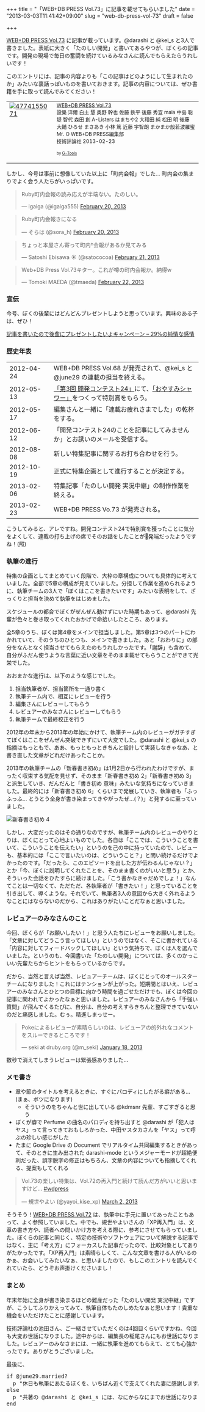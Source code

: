 +++
title = "「WEB+DB PRESS Vol.73」に記事を載せてもらいました"
date = "2013-03-03T11:41:42+09:00"
slug = "web-db-press-vol-73"
draft = false

+++

<p><a href="http://www.amazon.co.jp/dp/4774155071" title="Amazon.co.jp： WEB+DB PRESS Vol.73: 設樂 洋爾, 白土 慧, 奥野 幹也, 佐藤 鉄平, 後藤 秀宣, mala, 中島 聡, 堤 智代, 森田 創, A-Listers, はまちや2, 大和田 純, 松田 明, 後藤 大輔, ひろせ まさあき, 小林 篤, 近藤 宇智朗, まかまか般若波羅蜜, Mr. O, WEB+DB PRESS編集部: 本">WEB+DB PRESS Vol.73</a> に記事が載っています。@darashi と @kei_s と3人で書きました。表紙に大きく「たのしい開発」と書いてあるやつが、ぼくらの記事です。開発の現場で毎日の奮闘を続けているみなさんに読んでもらえたらうれしいです！</p>
<p>このエントリには、記事の内容よりも「この記事はどのようにして生まれたのか」みたいな裏話っぽいものを書いておきます。記事の内容については、ぜひ書籍を手に取って読んでみてください！</p>
<table border="0" cellpadding="5">
<tbody>
<tr>
<td valign="top"><a href="http://www.amazon.co.jp/exec/obidos/ASIN/4774155071/cameralady-22/ref=nosim/" target="_top"><img src="http://ecx.images-amazon.com/images/I/51xQ2Ts8ozL._SL160_.jpg" border="0" alt="4774155071"></a></td>
<td valign="top"><font size="-1"><a href="http://www.amazon.co.jp/exec/obidos/ASIN/4774155071/cameralady-22/ref=nosim/" target="_top">WEB+DB PRESS Vol.73</a><br />設樂 洋爾 白土 慧 奥野 幹也 佐藤 鉄平 後藤 秀宣 mala 中島 聡 堤 智代 森田 創 A-Listers はまちや2 大和田 純 松田 明 後藤 大輔 ひろせ まさあき 小林 篤 近藤 宇智朗 まかまか般若波羅蜜 Mr. O WEB+DB PRESS編集部 <br />技術評論社  2013-02-23</p>
<p></font><font size="-2">by <a href="http://www.goodpic.com/mt/aws/index.html">G-Tools</a></font></td>
</tr>
</tbody>
</table>
<p>しかし、今号は事前に想像していた以上に「町内会報」でした… 町内会の集まりでよく会う人たちがいっぱいです。</p>
<blockquote class="twitter-tweet">
<p>Ruby町内会報の読み応えが半端ない。たのしい。</p>
<p>— igaiga (@igaiga555) <a href="https://twitter.com/igaiga555/status/304376223176478721">February 20, 2013</a></p></blockquote>
<blockquote class="twitter-tweet">
<p>Ruby町内会報きになる</p>
<p>— そらは (@sora_h) <a href="https://twitter.com/sora_h/status/304038772788584448">February 20, 2013</a></p></blockquote>
<blockquote class="twitter-tweet">
<p>ちょっと本屋さん寄って町内†会報があるか見てみる</p>
<p>— Satoshi Ebisawa ☀ (@satococoa) <a href="https://twitter.com/satococoa/status/304472247660326912">February 21, 2013</a></p></blockquote>
<blockquote class="twitter-tweet">
<p>Web+DB Press Vol.73キター。これが噂の町内会報か。納得w</p>
<p>— Tomoki MAEDA (@tmaeda) <a href="https://twitter.com/tmaeda/status/304832026530422786">February 22, 2013</a></p></blockquote>
<h3>宣伝</h3>
<p>今号、ぼくの後輩にはどんどんプレゼントしようと思っています。興味のある子は、ぜひ！</p>
<p><a href="http://june29.hatenablog.jp/entry/2013/02/09/133201" title="記事を書いたので後輩にプレゼントしたいよキャンペーン - 29%の純情な感情">記事を書いたので後輩にプレゼントしたいよキャンペーン &#8211; 29%の純情な感情</a></p>
<h3>歴史年表</h3>
<table>
<tbody>
<tr>
<td style="width: 100px;">2012-04-24</td>
<td>WEB+DB PRESS Vol.68 が発売されて、@kei_s と @june29 の連載の担当を終える。</td>
</tr>
<tr>
<td>2012-05-13</td>
<td><a href="http://info.cookpad.com/24contest3" title="エンジニア向け「第3回 開発コンテスト24」開催 | クックパッド株式会社">「第3回 開発コンテスト24」</a>にて、<a href="http://june29.jp/2012/05/16/oyasumi-shower-on-cookpad-24contest3/" title="おやすみのシャワーを浴びて眠ろう！「おやすみシャワー」をつくったぼくらの24時間 - 準二級.jp">「おやすみシャワー」</a>をつくって特別賞をもらう。</td>
</tr>
<tr>
<td>2012-05-17</td>
<td>編集さんと一緒に「連載お疲れさまでした」の乾杯をする。</td>
</tr>
<tr>
<td>2012-06-12</td>
<td>「開発コンテスト24のことを記事にしてみませんか」とお誘いのメールを受信する。</td>
</tr>
<tr>
<td>2012-08-08</td>
<td>新しい特集記事に関するお打ち合わせを行う。</td>
</tr>
<tr>
<td>2012-10-19</td>
<td>正式に特集企画として進行することが決定する。</td>
</tr>
<tr>
<td>2013-02-06</td>
<td>特集記事「たのしい開発 実況中継」の制作作業を終える。</td>
</tr>
<tr>
<td>2013-02-23</td>
<td>WEB+DB PRESS Vo.73 が発売される。</td>
</tr>
</tbody>
</table>
<p>こうしてみると、アレですね。開発コンテスト24で特別賞を獲ったことに気分をよくして、連載の打ち上げの席でそのお話をしたことが発端だったようですね！(照)</p>
<h3>執筆の進行</h3>
<p>特集の企画としてまとめていく段階で、大枠の章構成についても具体的に考えていました。全部で5章の構成が見えていました。分担して作業を進められるように、執筆チームの3人で「ぼくはここを書きたいです」みたいな表明をして、ざっくりと担当を決めて執筆をはじめました。</p>
<p>スケジュールの都合でぼくがぜんぜん動けずにいた時期もあって、@darashi 先輩が色々と巻き取ってくれたおかげで命拾いしたところ、あります。</p>
<p>全5章のうち、ぼくは第4章をメインで担当しました。第5章は3つのパートにわかれていて、そのうちのひとつも、メインで書きました。あと「おわりに」の部分をなんとなく担当させてもらえたのもうれしかったです。「謝辞」も含めて、自分がふだん使うような言葉に近い文章をそのまま載せてもらうことができて光栄でした。</p>
<p>おおまかな進行は、以下のような感じでした。</p>
<ol>
<li>担当執筆者が、担当箇所を一通り書く</li>
<li>執筆チーム内で、相互にレビューを行う</li>
<li>編集さんにレビューしてもらう</li>
<li>レビュアーのみなさんにレビューしてもらう</li>
<li>執筆チームで最終校正を行う</li>
</ol>
<p>2012年の年末から2013年の年始にかけて、執筆チーム内のレビューがガチすぎてぼくはここをぜんぜん突破できずにいて大変でした。@darashi と @kei_s の指摘はもっともで、ああ、もっともっときちんと設計して実装しなきゃなあ、と書き直した文章がどれだけあったことか。</p>
<p>2013年の執筆チームの「新春書き初め」は1月2日から行われたわけですが、まったく収束する気配を見せず、そのまま「新春書き初め 2」「新春書き初め 3」と派生していき、だんだんと「書き初め 意味」みたいな気持ちになっていきました。最終的には「新春書き初め 6」くらいまで発展していき、執筆者も「ふっふっふ… とうとう全身が書き染まってきやがったぜ…(？)」と発するに至っていました。</p>
<p><img src="http://c714091.r91.cf2.rackcdn.com/9850fdfb4bab42dc06438f989974176980c5da32f5.png" alt="新春書き初め 4"></p>
<p>しかし、大変だったのはその通りなのですが、執筆チーム内のレビューのやりとりは、ぼくにとって心地よいものでした。各自は「ここでは、こういうことを書いて、こういうことを伝えたい」というのを己の中に持っていたので、レビューも、基本的には「ここで言いたいのは、どういうこと？」と問い続けるだけでよかったのです。「だったら、このエピソードを出した方が伝わるんじゃない？」とか「今、ぼくに説明してくれたことを、そのまま書くのがいいと思う」とか、そういった会話をひたすらに続けました。「こう書かなきゃだめでしょ！」なんてことは一切なくて、ただただ、各執筆者が「書きたい！」と思っていることを引き出して、導くような。それでいて、執筆者3人の意図から大きく外れるようなことにはならないのだから、これはありがたいことだなぁと思いました。</p>
<h3>レビュアーのみなさんのこと</h3>
<p>今回、ぼくらが「お願いしたい！」と思う人たちにレビューをお願いしました。「文章に対してどうこう言ってほしい」というのではなく、そこに書かれている「内容に対してフィードバックしてほしい」という気持ちで、ぼくは人を選んでいました。というのも、今回書いた「たのしい開発」については、多くのかっこいい先輩たちからヒントをもらっているからです。</p>
<p>だから、当然と言えば当然、レビュアーチームは、ぼくにとってのオールスターチームになりました！これにはテンションが上がった。短期間とはいえ、レビュアーのみなさんとひとつの目標に向かう時間を過ごせただけでも、ぼくは今回の記事に関われてよかったなぁと思いました。レビュアーのみなさんから「手強い質問」が飛んでくるたびに、自分は、自分の考えすらきちんと整理できていないのだと痛感しました。むぅ。精進しまっせー。</p>
<blockquote class="twitter-tweet">
<p>Pokeによるレビューが素晴らしいのは、レビューアの的外れなコメントをスルーできるところです！</p>
<p>— seki at druby.org (@m_seki) <a href="https://twitter.com/m_seki/status/292168844498305024">January 18, 2013</a></p></blockquote>
<p>数秒で消えてしまうレビューは緊張感ありました…</p>
<h3>メモ書き</h3>
<ul>
<li>章や節のタイトルを考えるときに、すぐにパロディにしたがる癖がある… (まぁ、ボツになります)
<ul>
<li>そういうのをちゃんと世に出している @kdmsnr 先輩、すごすぎると思う</li>
</ul>
</li>
<li>ぼくが癖で Perfume の曲名のパロディを持ち出すと @darashi が「犯人はヤス」って言ってきておもしろかった、中田ヤスタカさんを「ヤス」って呼ぶの珍しい感じがした</li>
<li>たまに Google Drive の Document でリアルタイム共同編集するときがあって、そのときに生み出された darashi-mode というメジャーモードが超絶便利だった、誤字脱字の修正はもちろん、文章の内容についても指摘してくれる、提案もしてくれる</li>
</ul>
<blockquote class="twitter-tweet">
<p>Vol.73の楽しい特集は、Vol.72の再入門と続けて読んだ方がいいと思いますけど… <a href="https://twitter.com/search/%23wdpress">#wdpress</a></p>
<p>&mdash; 規世やよい (@yayoi_kise_xp) <a href="https://twitter.com/yayoi_kise_xp/status/307788496356126720">March 2, 2013</a></p></blockquote>
<p>そうそう！<a href="http://www.amazon.co.jp/dp/4774153958/" title="Amazon.co.jp： WEB+DB PRESS Vol.72: 近藤 宇智朗, 生井 智司, Dr.Kein, tokuhirom, 森田 創, 中島 聡, 堤 智代, A-Listers, はまちや2, 竹原, 川添 貴生, 久保 達彦, 道井 俊介, 飯田 祐基, 中村 知成, 規世 やよい, 後藤 秀宣, 天野 祐介, 奥野 幹也, WEB+DB PRESS編集部: 本">WEB+DB PRESS Vol.72</a> は、執筆中に手元に置いてあったこともあって、よく参照していました。中でも、規世やよいさんの「XP再入門」は、文章の書き方や、読者への問いかけ方を考える際に、参考にさせてもらっていました。ぼくらの記事と同じく、特定の技術やソフトウェアについて解説する記事ではなく、主に「考え方」にフォーカスした記事だったので、比較対象としてありがたかったです。「XP再入門」は素晴らしくて、こんな文章を書ける人がいるのかぁ、お会いしてみたいなぁ、と思いましたので、もしこのエントリを読んでくれていたら、どうぞお声掛けくださいまし！</p>
<h3>まとめ</h3>
<p>年末年始に全身が書き染まるほどの難産だった「たのしい開発 実況中継」ですが、こうしてふりかえってみて、執筆自体もたのしめたなぁと思います！貴重な機会をいただけたことに感謝しています。</p>
<p>技術評論社の池田さん、ご一緒させていただくのは4回目くらいですかね、今回も大変お世話になりました。途中からは、編集長の稲尾さんにもお世話になりました。レビュアーのみなさまには、一緒に執筆を進めてもらえて、とても心強かったです。ありがとうございました。</p>
<p>最後に、</p>
<pre>
if @june29.married?
  p "休日も執筆にあたるぼくを、いちばん近くで支えてくれた妻に感謝します。"
else
  p "共著の @darashi と @kei_s には、なにからなにまでお世話になりました。また一緒に悪ノリしましょう！"
end
</pre>
<p><script async="" src="//platform.twitter.com/widgets.js" charset="utf-8"></script></p>
